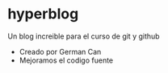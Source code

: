 # hyperblog
Un blog increible para el curso de git y github

* Creado por German Can
* Mejoramos el codigo fuente